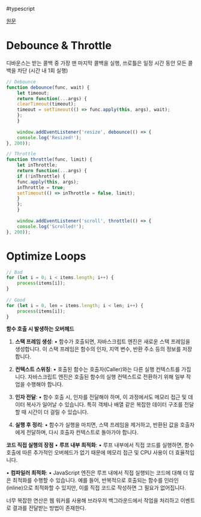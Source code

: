 #typescript 

[원문](https://medium.com/@asierr/optimizing-javascript-performance-tips-tricks-and-techniques-b6fd745685e1)


# Debounce & Throttle

디바운스는 받는 콜백 중 가장 맨 마지막 콜백을 실행,
쓰로틀은 일정 시간 동안 모든 콜백을 차단 (시간 내 1회 실행)

```javascript
// Debounce
function debounce(func, wait) {  
	let timeout;  
	return function(...args) {  
	clearTimeout(timeout);  
	timeout = setTimeout(() => func.apply(this, args), wait);  
	};  
	}  
	​  
	window.addEventListener('resize', debounce(() => {  
	console.log('Resized!');  
}, 200));
```

```javascript
// Throttle
function throttle(func, limit) {  
	let inThrottle;  
	return function(...args) {  
	if (!inThrottle) {  
	func.apply(this, args);  
	inThrottle = true;  
	setTimeout(() => inThrottle = false, limit);  
	}  
	};  
	}  
	​  
	window.addEventListener('scroll', throttle(() => {  
	console.log('Scrolled!');  
}, 200));
```

# Optimize Loops
```javascript
// Bad  
for (let i = 0; i < items.length; i++) {  
	process(items[i]);  
}  
​  
// Good  
for (let i = 0, len = items.length; i < len; i++) {  
	process(items[i]);  
}
```

**함수 호출 시 발생하는 오버헤드**
1. **스택 프레임 생성**:
	• 함수가 호출되면, 자바스크립트 엔진은 새로운 스택 프레임을 생성합니다. 이 스택 프레임은 함수의 인자, 지역 변수, 반환 주소 등의 정보를 저장합니다.

2. **컨텍스트 스위칭**:
	• 호출된 함수는 호출자(Caller)와는 다른 실행 컨텍스트를 가집니다. 자바스크립트 엔진은 호출된 함수의 실행 컨텍스트로 전환하기 위해 일부 작업을 수행해야 합니다.

1. **인자 전달**:
	• 함수 호출 시, 인자를 전달해야 하며, 이 과정에서도 메모리 접근 및 데이터 복사가 일어날 수 있습니다. 특히 객체나 배열 같은 복잡한 데이터 구조를 전달할 때 시간이 더 걸릴 수 있습니다.

1. **실행 후 정리**:
	• 함수가 실행을 마치면, 스택 프레임을 제거하고, 반환된 값을 호출자에게 전달하며, 다시 호출자 컨텍스트로 돌아가야 합니다.
  

**코드 직접 실행의 장점**
• **루프 내부 최적화**:
	• 루프 내부에서 직접 코드를 실행하면, 함수 호출에 따른 추가적인 오버헤드가 없기 때문에 메모리 접근 및 CPU 사용이 더 효율적입니다.

• **컴파일러 최적화**:
	• JavaScript 엔진은 루프 내에서 직접 실행되는 코드에 대해 더 많은 최적화를 수행할 수 있습니다. 예를 들어, 반복적으로 호출되는 함수를 인라인(inline)으로 최적화할 수 있지만, 이를 직접 코드로 작성하면 그 필요가 없어집니다.


너무 복잡한 연산은 웹 워커를 사용해 브라우저 백그라운드에서 작업을 처리하고 이벤트로 결과를 전달받는 방법이 존재한다.
